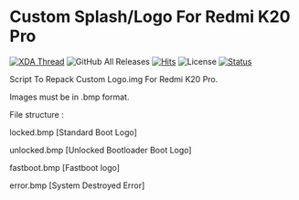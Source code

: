 # Custom Splash/Logo For Redmi K20 Pro
[![XDA Thread](https://img.shields.io/badge/XDA-Thread-orange.svg)](https://forum.xda-developers.com/k20-pro/how-to/splash-custom-splash-logo-redmi-k20-pro-t3959569) ![GitHub All Releases](https://img.shields.io/github/downloads/acervenky/k20prologorepack/total) [![Hits](https://hits.seeyoufarm.com/api/count/incr/badge.svg?url=https%3A%2F%2Fgithub.com%2Facervenky%2Fk20prologorepack)](https://hits.seeyoufarm.com) ![License](
https://img.shields.io/badge/license-MIT-green) [![Status](
https://img.shields.io/badge/status-EOL-inactive)](https://techterms.com/definition/eol)

Script To Repack Custom Logo.img For Redmi K20 Pro.

Images must be in .bmp format.

File structure :

locked.bmp [Standard Boot Logo]

unlocked.bmp [Unlocked Bootloader Boot Logo]

fastboot.bmp [Fastboot logo]

error.bmp [System Destroyed Error]

